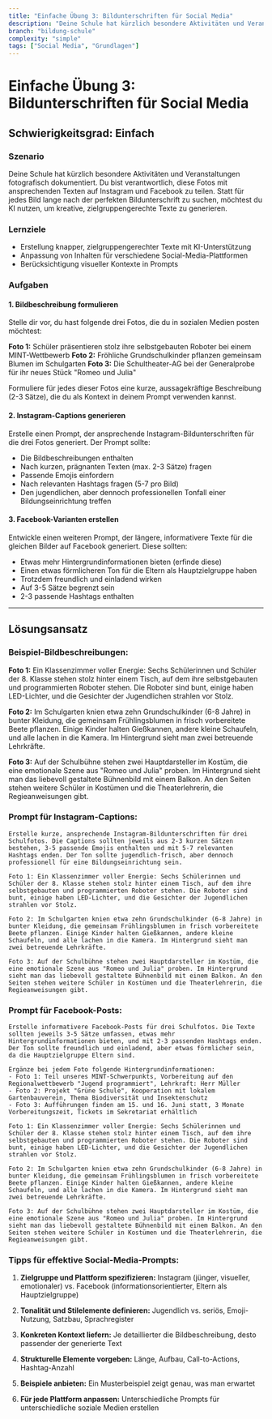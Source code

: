 ```yaml
---
title: "Einfache Übung 3: Bildunterschriften für Social Media"
description: "Deine Schule hat kürzlich besondere Aktivitäten und Veranstaltungen fotografisch dokumentiert. Du bist verantwortlich, diese Fotos mit ansprechende..."
branch: "bildung-schule"
complexity: "simple"
tags: ["Social Media", "Grundlagen"]
---
```


# Einfache Übung 3: Bildunterschriften für Social Media

## Schwierigkeitsgrad: Einfach  

### Szenario
Deine Schule hat kürzlich besondere Aktivitäten und Veranstaltungen fotografisch dokumentiert. Du bist verantwortlich, diese Fotos mit ansprechenden Texten auf Instagram und Facebook zu teilen. Statt für jedes Bild lange nach der perfekten Bildunterschrift zu suchen, möchtest du KI nutzen, um kreative, zielgruppengerechte Texte zu generieren.

### Lernziele
- Erstellung knapper, zielgruppengerechter Texte mit KI-Unterstützung
- Anpassung von Inhalten für verschiedene Social-Media-Plattformen
- Berücksichtigung visueller Kontexte in Prompts

### Aufgaben

#### 1. Bildbeschreibung formulieren
Stelle dir vor, du hast folgende drei Fotos, die du in sozialen Medien posten möchtest:

**Foto 1:** Schüler präsentieren stolz ihre selbstgebauten Roboter bei einem MINT-Wettbewerb
**Foto 2:** Fröhliche Grundschulkinder pflanzen gemeinsam Blumen im Schulgarten
**Foto 3:** Die Schultheater-AG bei der Generalprobe für ihr neues Stück "Romeo und Julia"

Formuliere für jedes dieser Fotos eine kurze, aussagekräftige Beschreibung (2-3 Sätze), die du als Kontext in deinem Prompt verwenden kannst.

#### 2. Instagram-Captions generieren
Erstelle einen Prompt, der ansprechende Instagram-Bildunterschriften für die drei Fotos generiert. Der Prompt sollte:
- Die Bildbeschreibungen enthalten
- Nach kurzen, prägnanten Texten (max. 2-3 Sätze) fragen
- Passende Emojis einfordern
- Nach relevanten Hashtags fragen (5-7 pro Bild)
- Den jugendlichen, aber dennoch professionellen Tonfall einer Bildungseinrichtung treffen

#### 3. Facebook-Varianten erstellen
Entwickle einen weiteren Prompt, der längere, informativere Texte für die gleichen Bilder auf Facebook generiert. Diese sollten:
- Etwas mehr Hintergrundinformationen bieten (erfinde diese)
- Einen etwas förmlicheren Ton für die Eltern als Hauptzielgruppe haben
- Trotzdem freundlich und einladend wirken
- Auf 3-5 Sätze begrenzt sein
- 2-3 passende Hashtags enthalten


---

## Lösungsansatz

### Beispiel-Bildbeschreibungen:

**Foto 1:** Ein Klassenzimmer voller Energie: Sechs Schülerinnen und Schüler der 8. Klasse stehen stolz hinter einem Tisch, auf dem ihre selbstgebauten und programmierten Roboter stehen. Die Roboter sind bunt, einige haben LED-Lichter, und die Gesichter der Jugendlichen strahlen vor Stolz.

**Foto 2:** Im Schulgarten knien etwa zehn Grundschulkinder (6-8 Jahre) in bunter Kleidung, die gemeinsam Frühlingsblumen in frisch vorbereitete Beete pflanzen. Einige Kinder halten Gießkannen, andere kleine Schaufeln, und alle lachen in die Kamera. Im Hintergrund sieht man zwei betreuende Lehrkräfte.

**Foto 3:** Auf der Schulbühne stehen zwei Hauptdarsteller im Kostüm, die eine emotionale Szene aus "Romeo und Julia" proben. Im Hintergrund sieht man das liebevoll gestaltete Bühnenbild mit einem Balkon. An den Seiten stehen weitere Schüler in Kostümen und die Theaterlehrerin, die Regieanweisungen gibt.

### Prompt für Instagram-Captions:

```
Erstelle kurze, ansprechende Instagram-Bildunterschriften für drei Schulfotos. Die Captions sollten jeweils aus 2-3 kurzen Sätzen bestehen, 3-5 passende Emojis enthalten und mit 5-7 relevanten Hashtags enden. Der Ton sollte jugendlich-frisch, aber dennoch professionell für eine Bildungseinrichtung sein.

Foto 1: Ein Klassenzimmer voller Energie: Sechs Schülerinnen und Schüler der 8. Klasse stehen stolz hinter einem Tisch, auf dem ihre selbstgebauten und programmierten Roboter stehen. Die Roboter sind bunt, einige haben LED-Lichter, und die Gesichter der Jugendlichen strahlen vor Stolz.

Foto 2: Im Schulgarten knien etwa zehn Grundschulkinder (6-8 Jahre) in bunter Kleidung, die gemeinsam Frühlingsblumen in frisch vorbereitete Beete pflanzen. Einige Kinder halten Gießkannen, andere kleine Schaufeln, und alle lachen in die Kamera. Im Hintergrund sieht man zwei betreuende Lehrkräfte.

Foto 3: Auf der Schulbühne stehen zwei Hauptdarsteller im Kostüm, die eine emotionale Szene aus "Romeo und Julia" proben. Im Hintergrund sieht man das liebevoll gestaltete Bühnenbild mit einem Balkon. An den Seiten stehen weitere Schüler in Kostümen und die Theaterlehrerin, die Regieanweisungen gibt.
```

### Prompt für Facebook-Posts:

```
Erstelle informativere Facebook-Posts für drei Schulfotos. Die Texte sollten jeweils 3-5 Sätze umfassen, etwas mehr Hintergrundinformationen bieten, und mit 2-3 passenden Hashtags enden. Der Ton sollte freundlich und einladend, aber etwas förmlicher sein, da die Hauptzielgruppe Eltern sind.

Ergänze bei jedem Foto folgende Hintergrundinformationen:
- Foto 1: Teil unseres MINT-Schwerpunkts, Vorbereitung auf den Regionalwettbewerb "Jugend programmiert", Lehrkraft: Herr Müller
- Foto 2: Projekt "Grüne Schule", Kooperation mit lokalem Gartenbauverein, Thema Biodiversität und Insektenschutz
- Foto 3: Aufführungen finden am 15. und 16. Juni statt, 3 Monate Vorbereitungszeit, Tickets im Sekretariat erhältlich

Foto 1: Ein Klassenzimmer voller Energie: Sechs Schülerinnen und Schüler der 8. Klasse stehen stolz hinter einem Tisch, auf dem ihre selbstgebauten und programmierten Roboter stehen. Die Roboter sind bunt, einige haben LED-Lichter, und die Gesichter der Jugendlichen strahlen vor Stolz.

Foto 2: Im Schulgarten knien etwa zehn Grundschulkinder (6-8 Jahre) in bunter Kleidung, die gemeinsam Frühlingsblumen in frisch vorbereitete Beete pflanzen. Einige Kinder halten Gießkannen, andere kleine Schaufeln, und alle lachen in die Kamera. Im Hintergrund sieht man zwei betreuende Lehrkräfte.

Foto 3: Auf der Schulbühne stehen zwei Hauptdarsteller im Kostüm, die eine emotionale Szene aus "Romeo und Julia" proben. Im Hintergrund sieht man das liebevoll gestaltete Bühnenbild mit einem Balkon. An den Seiten stehen weitere Schüler in Kostümen und die Theaterlehrerin, die Regieanweisungen gibt.
```



### Tipps für effektive Social-Media-Prompts:

1. **Zielgruppe und Plattform spezifizieren:**
   Instagram (jünger, visueller, emotionaler) vs. Facebook (informationsorientierter, Eltern als Hauptzielgruppe)

2. **Tonalität und Stilelemente definieren:**
   Jugendlich vs. seriös, Emoji-Nutzung, Satzbau, Sprachregister

3. **Konkreten Kontext liefern:**
   Je detaillierter die Bildbeschreibung, desto passender der generierte Text

4. **Strukturelle Elemente vorgeben:**
   Länge, Aufbau, Call-to-Actions, Hashtag-Anzahl

5. **Beispiele anbieten:**
   Ein Musterbeispiel zeigt genau, was man erwartet

6. **Für jede Plattform anpassen:**
   Unterschiedliche Prompts für unterschiedliche soziale Medien erstellen
